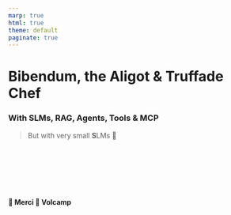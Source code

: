 ```yaml
---
marp: true
html: true
theme: default
paginate: true
---
```

# Bibendum, the Aligot & Truffade Chef
### With SLMs, RAG, Agents, Tools & MCP
> But with very small **S**LMs 🐣

</br></br></br></br></br>

#### 🤗 Merci 🌋 Volcamp